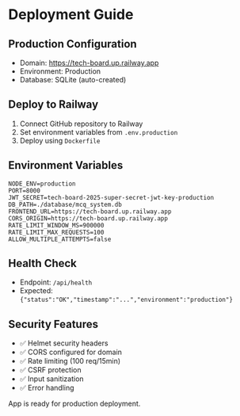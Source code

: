 # Deployment Guide

## Production Configuration
- Domain: https://tech-board.up.railway.app
- Environment: Production
- Database: SQLite (auto-created)

## Deploy to Railway
1. Connect GitHub repository to Railway
2. Set environment variables from `.env.production`
3. Deploy using `Dockerfile`

## Environment Variables
```
NODE_ENV=production
PORT=8000
JWT_SECRET=tech-board-2025-super-secret-jwt-key-production
DB_PATH=./database/mcq_system.db
FRONTEND_URL=https://tech-board.up.railway.app
CORS_ORIGIN=https://tech-board.up.railway.app
RATE_LIMIT_WINDOW_MS=900000
RATE_LIMIT_MAX_REQUESTS=100
ALLOW_MULTIPLE_ATTEMPTS=false
```

## Health Check
- Endpoint: `/api/health`
- Expected: `{"status":"OK","timestamp":"...","environment":"production"}`

## Security Features
- ✅ Helmet security headers
- ✅ CORS configured for domain
- ✅ Rate limiting (100 req/15min)
- ✅ CSRF protection
- ✅ Input sanitization
- ✅ Error handling

App is ready for production deployment.